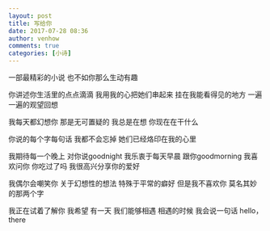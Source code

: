 ```yaml
---
layout: post
title: 写给你
date: 2017-07-28 08:36
author: venhow
comments: true
categories: [小诗]
---
```

一部最精彩的小说
也不如你那么生动有趣

你讲述你生活里的点点滴滴
我用我的心把她们串起来
挂在我能看得见的地方
一遍一遍的观望回想

我每天都幻想你
那是无可置疑的
我总是在想
你现在在干什么

你说的每个字每句话
我都不会忘掉
她们已经烙印在我的心里

我期待每一个晚上
对你说goodnight
我乐衷于每天早晨
跟你goodmorning
我喜欢问你
你吃过了吗
我很高兴分享你的爱好

我偶尔会嘲笑你
关于幻想性的想法
特殊于平常的癖好
但是我不喜欢你
莫名其妙的那两个字

我正在试着了解你
我希望
有一天
我们能够相遇
相遇的时候
我会说一句话
hello，there
